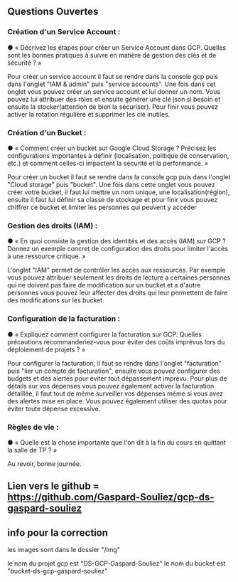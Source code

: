 ## Questions Ouvertes

### Création d'un Service Account :
● « Décrivez les étapes pour créer un Service Account dans GCP. Quelles sont les
bonnes pratiques à suivre en matière de gestion des clés et de sécurité ? »

Pour créer un service account il faut se rendre dans la console gcp puis dans l'onglet "IAM & admin" puis "service accounts". Une fois dans cet onglet vous pouvez créer un service account et lui donner un nom. Vous pouvez lui attribuer des rôles et ensuite générer une clé json si besoin et ensuite la stocker(attention de bien la sécuriser). Pour finir vous pouvez activer la rotation régulière et supprimer les clé inutiles.

### Création d'un Bucket :
● « Comment créer un bucket sur Google Cloud Storage ? Précisez les configurations
importantes à définir (localisation, politique de conservation, etc.) et comment celles-ci
impactent la sécurité et la performance. »

Pour créer un bucket il faut se rendre dans la console gcp puis dans l'onglet "Cloud storage" puis "bucket". Une fois dans cette onglet vous pouvez créer votre bucket, il faut lui mettre un nom unique, une localisation(région), ensuite il faut lui définir sa classe de stockage et pour finir vous pouvez chiffrer ce bucket et limiter les personnes qui peuvent y accéder

### Gestion des droits (IAM) :
● « En quoi consiste la gestion des identités et des accès (IAM) sur GCP ? Donnez un
exemple concret de configuration des droits pour limiter l'accès à une ressource critique.
»

L'onglet "IAM" permet de contrôler les accès aux ressources. Par exemple vous pouvez attribuer seulement les droits de lecture a certaines personnes qui ne doivent pas faire de modification sur un bucket et a d'autre personnes vous pouvez leur affecter des droits qui leur permettent de faire des modifications sur les bucket.

### Configuration de la facturation :
● « Expliquez comment configurer la facturation sur GCP. Quelles précautions
recommanderiez-vous pour éviter des coûts imprévus lors du déploiement de projets ?
»

Pour configurer la facturation, il faut se rendre dans l'onglet "facturation" puis "lier un compte de facturation", ensuite vous pouvez configurer des budgets et des alertes pour éviter tout dépassement imprévu. Pour plus de détails sur vos dépenses vous pouvez également activer la facturation détaillée, il faut tout de même surveiller vos dépenses même si vous avez des alertes mise en place. Vous pouvez également utiliser des quotas pour éviter toute dépense excessive.

### Règles de vie :
● « Quelle est la chose importante que l'on dit à la fin du cours en quittant la salle de TP ?
»

Au revoir, bonne journée.

## Lien vers le github = https://github.com/Gaspard-Souliez/gcp-ds-gaspard-souliez

## info pour la correction

les images sont dans le dossier "/img"

le nom du projet gcp est "DS-GCP-Gaspard-Souliez"
le nom du bucket est "bucket-ds-gcp-gaspard-souliez"
